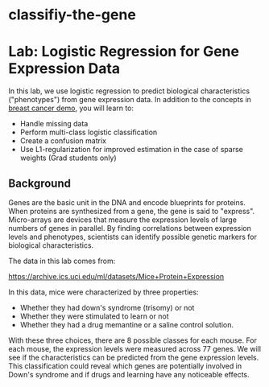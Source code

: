 # classifiy-the-gene

# Lab:  Logistic Regression for Gene Expression Data

In this lab, we use logistic regression to predict biological characteristics ("phenotypes") from gene expression data.  In addition to the concepts in [breast cancer demo](./breast_cancer.ipynb), you will learn to:
* Handle missing data
* Perform multi-class logistic classification
* Create a confusion matrix
* Use L1-regularization for improved estimation in the case of sparse weights (Grad students only)

## Background

Genes are the basic unit in the DNA and encode blueprints for proteins.  When proteins are synthesized from a gene, the gene is said to "express".  Micro-arrays are devices that measure the expression levels of large numbers of genes in parallel.  By finding correlations between expression levels and phenotypes, scientists can identify possible genetic markers for biological characteristics.

The data in this lab comes from:

https://archive.ics.uci.edu/ml/datasets/Mice+Protein+Expression

In this data, mice were characterized by three properties:
* Whether they had down's syndrome (trisomy) or not
* Whether they were stimulated to learn or not
* Whether they had a drug memantine or a saline control solution.

With these three choices, there are 8 possible classes for each mouse.  For each mouse, the expression levels were measured across 77 genes.  We will see if the characteristics can be predicted from the gene expression levels.  This classification could reveal which genes are potentially involved in Down's syndrome and if drugs and learning have any noticeable effects.
